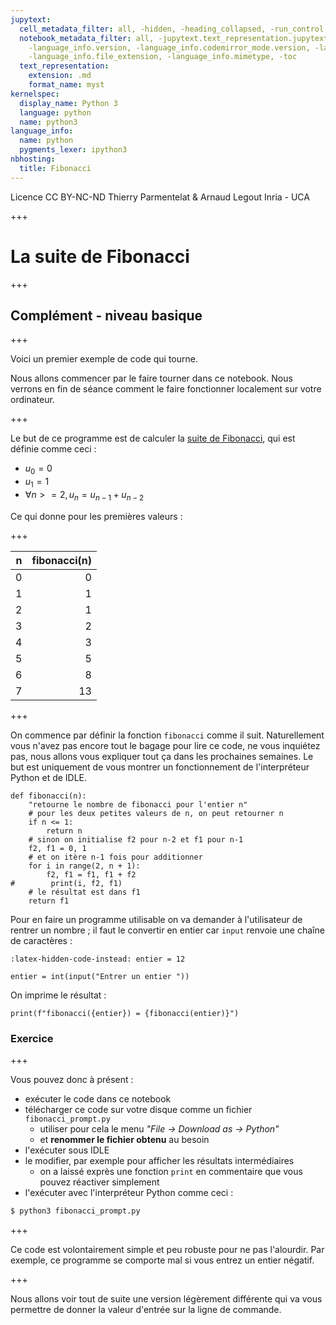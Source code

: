```yaml
---
jupytext:
  cell_metadata_filter: all, -hidden, -heading_collapsed, -run_control, -trusted
  notebook_metadata_filter: all, -jupytext.text_representation.jupytext_version, -jupytext.text_representation.format_version,
    -language_info.version, -language_info.codemirror_mode.version, -language_info.codemirror_mode,
    -language_info.file_extension, -language_info.mimetype, -toc
  text_representation:
    extension: .md
    format_name: myst
kernelspec:
  display_name: Python 3
  language: python
  name: python3
language_info:
  name: python
  pygments_lexer: ipython3
nbhosting:
  title: Fibonacci
---
```


<div class="licence">
<span>Licence CC BY-NC-ND</span>
<span>Thierry Parmentelat &amp; Arnaud Legout</span>
<span>Inria - UCA</span>
</div>

+++

# La suite de Fibonacci

+++

## Complément - niveau basique

+++

Voici un premier exemple de code qui tourne.

Nous allons commencer par le faire tourner dans ce notebook. Nous verrons en fin de séance comment le faire fonctionner localement sur votre ordinateur.

+++

Le but de ce programme est de calculer la [suite de Fibonacci](https://fr.wikipedia.org/wiki/Suite_de_Fibonacci), qui est définie comme ceci&nbsp;:

* $u_0 = 0$
* $u_1 = 1$
* $\forall n >= 2, u_n = u_{n-1} + u_{n-2}$

Ce qui donne pour les premières valeurs :

+++

| n  | fibonacci(n)  |
|---:|--------------:|
| 0  | 0             |
| 1  | 1             |
| 2  | 1             |
| 3  | 2             |
| 4  | 3             |
| 5  | 5             |
| 6  | 8             |
| 7  | 13            |

+++

On commence par définir la fonction `fibonacci` comme il suit. Naturellement vous n'avez pas encore tout le bagage pour lire ce code, ne vous inquiétez pas, nous allons vous expliquer tout ça dans les prochaines semaines. Le but est uniquement de vous montrer un fonctionnement de l'interpréteur Python et de IDLE.

```{code-cell} ipython3
def fibonacci(n):
    "retourne le nombre de fibonacci pour l'entier n"
    # pour les deux petites valeurs de n, on peut retourner n
    if n <= 1:
        return n
    # sinon on initialise f2 pour n-2 et f1 pour n-1
    f2, f1 = 0, 1
    # et on itère n-1 fois pour additionner
    for i in range(2, n + 1):
        f2, f1 = f1, f1 + f2
#        print(i, f2, f1)
    # le résultat est dans f1
    return f1
```

Pour en faire un programme utilisable on va demander à l'utilisateur de rentrer un nombre&nbsp;; il faut le convertir en entier car `input` renvoie une chaîne de caractères :

```{code-cell} ipython3
:latex-hidden-code-instead: entier = 12

entier = int(input("Entrer un entier "))
```

On imprime le résultat :

```{code-cell} ipython3
print(f"fibonacci({entier}) = {fibonacci(entier)}")
```

### Exercice

+++

Vous pouvez donc à présent&nbsp;:

* exécuter le code dans ce notebook
* télécharger ce code sur votre disque comme un fichier `fibonacci_prompt.py`
  * utiliser pour cela le menu *"File -> Download as -> Python"*
  * et **renommer le fichier obtenu** au besoin
* l'exécuter sous IDLE
* le modifier, par exemple pour afficher les résultats intermédiaires
  * on a laissé exprès une fonction `print` en commentaire que vous pouvez réactiver simplement
* l'exécuter avec l'interpréteur Python comme ceci :

```bash
$ python3 fibonacci_prompt.py
```

+++

Ce code est volontairement simple et peu robuste pour ne pas l'alourdir. Par exemple, ce programme se comporte mal si vous entrez un entier négatif.

+++

Nous allons voir tout de suite une version légèrement différente qui va vous permettre de donner la valeur d'entrée sur la ligne de commande.
